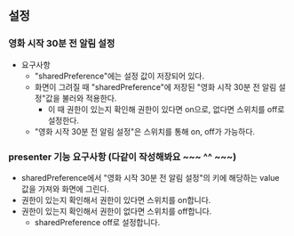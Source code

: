 ## 설정
### 영화 시작 30분 전 알림 설정
- 요구사항
  - "sharedPreference"에는 설정 값이 저장되어 있다.
  - 화면이 그려질 때 "sharedPreference"에 저장된 "영화 시작 30분 전 알림 설정"값을 불러와 적용한다.
    - 이 때 권한이 있는지 확인해 권한이 있다면 on으로, 없다면 스위치를 off로 설정한다.
  - "영화 시작 30분 전 알림 설정"은 스위치를 통해 on, off가 가능하다.

### presenter 기능 요구사항 (다같이 작성해봐요 ~~~ ^^ ~~~)
- sharedPreference에서 "영화 시작 30분 전 알림 설정"의 키에 해당하는 value 값을 가져와 화면에 그린다.
- 권한이 있는지 확인해서 권한이 있다면 스위치를 on합니다.
- 권한이 있는지 확인해서 권한이 없다면 스위치를 off합니다.
  - sharedPreference off로 설정합니다.
